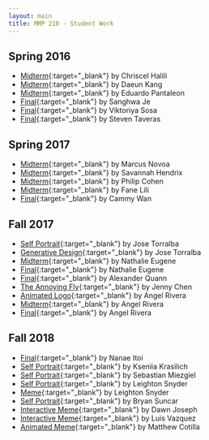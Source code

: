 ```yaml
---
layout: main
title: MMP 210 - Student Work
---
```


## Spring 2016
- [Midterm](chriscel_halili/midterm){:target="_blank"} by Chriscel Halili	
- [Midterm](daeun_kang/midterm/){:target="_blank"} by Daeun Kang	
- [Midterm](eduardo_pantaleon/midterm/){:target="_blank"} by Eduardo Pantaleon	
- [Final](sanghwa_je/final/){:target="_blank"} by Sanghwa Je	
- [Final](viktoriya_sosa/final/){:target="_blank"} by Viktoriya Sosa	
- [Final](steven_taveras/final/){:target="_blank"} by Steven Taveras	

## Spring 2017
- [Midterm](marcus_novoa/midterm/){:target="_blank"} by Marcus Novoa
- [Midterm](savannah_hendrix/midterm/){:target="_blank"} by Savannah Hendrix
- [Midterm](philip_cohen/midterm/){:target="_blank"} by Philip Cohen
- [Midterm](fane_lili/midterm/){:target="_blank"} by Fane Lili
- [Final](cammy_wan/final/){:target="_blank"} by Cammy Wan

## Fall 2017
- [Self Portrait](http://torralbajose.com/MMP210/assignments/self-portrait/index.html){:target="_blank"} by Jose Torralba
- [Generative Design](http://torralbajose.com/MMP210/assignments/midterm/index.html){:target="_blank"} by Jose Torralba
- [Midterm](https://nixxonwtfu.github.io/MMP210/midterm/midterm.html){:target="_blank"} by Nathalie Eugene
- [Final](https://nixxonwtfu.github.io/MMP210/final/final.html){:target="_blank"} by Nathalie Eugene
- [Final](https://aquann.github.io/MMP210/final/index.html){:target="_blank"} by Alexander Quann
- [The Annoying Fly](https://chenjenny.github.io/mmp210/final/){:target="_blank"} by Jenny Chen
- [Animated Logo](https://arivera609.github.io/mmp210/assignment6/){:target="_blank"} by Angel Rivera
- [Midterm](https://arivera609.github.io/mmp210/midterm2/){:target="_blank"} by Angel Rivera
- [Final](https://arivera609.github.io/mmp210/final/index.html){:target="_blank"} by Angel Rivera


## Fall 2018
- [Final](https://nanae1984.github.io/MMP210/finalproject/){:target="_blank"} by Nanae Itoi 
- [Self Portrait](https://kseniiakrasilich.github.io/mmp210/self_portrait_Black/index.html){:target="_blank"} by Kseniia Krasilich
- [Self Portrait](https://seba11001.github.io/MMP210/SelfPortrait2/index.html){:target="_blank"} by Sebastian Miezgiel
- [Self Portrait](https://leightonsnyder.github.io/mmp210/selfportrait_2.html){:target="_blank"} by Leighton Snyder
- [Meme](https://leightonsnyder.github.io/mmp210/meme.html){:target="_blank"} by Leighton Snyder
- [Self Portrait](https://admadary.github.io/mmp210/self_portrait_v3/index.html){:target="_blank"} by Bryan Suncar
- [Interactive Meme](https://trinidawn.github.io/mmp210/meme_1/){:target="_blank"} by Dawn Joseph
- [Interactive Meme](https://lufire08.github.io/MMP_210/Meme_v1/index.html){:target="_blank"} by Luis Vazquez
- [Animated Meme](https://cotilla.github.io/MEME3/){:target="_blank"} by Matthew Cotilla



